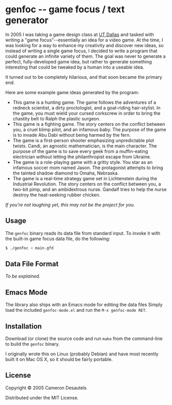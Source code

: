 # genfoc -- game focus / text generator

In 2005 I was taking a game design class at [UT Dallas][] and tasked
with writing a "game focus"--essentially an idea for a video game.  At
the time, I was looking for a way to enhance my creativity and
discover new ideas, so instead of writing a single game focus, I
decided to write a program that could generate an infinite variety of
them.  The goal was never to generate a perfect, fully-developed game
idea, but rather to generate something interesting that could be
tweaked by a human into a useable idea.

It turned out to be completely hilarious, and that soon became the
primary end.

Here are some example game ideas generated by the program:

- This game is a hunting game. The game follows the adventures of a
  redneck scientist, a dirty proctologist, and a goat-riding
  hair-stylist. In the game, you must wield your cursed corkscrew in
  order to bring the chastity belt to Ralph the plastic surgeon.
- This game is a fighting game. The story centers on the conflict
  between you, a cruel blimp pilot, and an infamous baby. The purpose
  of the game is to invade Abu Dabi without being harmed by the fern.
- The game is a first-person shooter emphasizing unpredictable plot
  twists. Candi, an agnostic mathematician, is the main character. The
  purpose of the game is to save every geek from a muffin-eating
  electrician without letting the philanthropist escape from Ukraine.
- The game is a role-playing game with a gritty style. You star as an
  infamous soccer mom named Jason. The protagonist attempts to bring
  the tainted shadow diamond to Omaha, Nebraska.
- The game is a real-time strategy game set in Lichtenstein during the
  Industrial Revolution. The story centers on the conflict between
  you, a two-bit pimp, and an ambidextrous nurse. Gandalf tries to
  help the nurse destroy the heat-seeking rubber chicken.

*If you're not laughing yet, this may not be the project for you.*

## Usage

The `genfoc` binary reads its data file from standard input.  To
invoke it with the built-in game focus data file, do the following:

```sh
$ ./genfoc < main.gfd
```

## Data File Format

*To be explained.*

## Emacs Mode

The library also ships with an Emacs mode for editing the data files
Simply load the included `genfoc-mode.el` and run the `M-x genfoc-mode
RET`.

## Installation

Download (or clone) the source code and run `make` from the
command-line to build the `genfoc` binary.

I originally wrote this on Linux (probably Debian) and have most
recently built it on Mac OS X, so it should be fairly portable.

## License

Copyright © 2005 Cameron Desautels

Distributed under the MIT License.

[UT Dallas]: http://www.utdallas.edu
